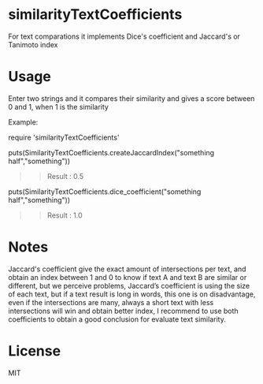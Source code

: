 # similarityTextCoefficients
For text comparations it implements Dice's coefficient and Jaccard's or Tanimoto index

# Usage

Enter two strings and it compares their similarity and gives a score between 0 and 1, when 1 is the similarity

Example:

require 'similarityTextCoefficients'

puts(SimilarityTextCoefficients.createJaccardIndex("something half","something"))

>> Result : 0.5

puts(SimilarityTextCoefficients.dice_coefficient("something half","something"))

>> Result : 1.0



# Notes

Jaccard's coefficient give the exact amount of intersections per text, and obtain an
index between 1 and 0 to know if text A and text B are similar or different, but we
perceive problems, Jaccard’s coefficient is using the size of each text, but if a text result
is long in words, this one is on disadvantage, even if the intersections are many, always
a short text with less intersections will win and obtain better index, I recommend to use both coefficients 
to obtain a good conclusion for evaluate text similarity. 


# License
MIT
